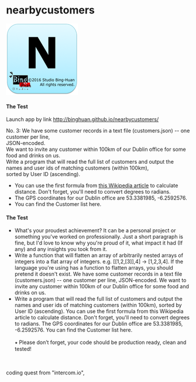 # nearbycustomers


<img src="icons/Icon-196.png">

#### The Test
Launch app by link <a href="http://binghuan.github.io/nearbycustomers/">http://binghuan.github.io/nearbycustomers/</a><br/>

No. 3: We have some customer records in a text file (customers.json) -- one customer per line, <br/>JSON-encoded. <br/>We want to invite any customer within 100km of our Dublin office for some food and drinks on us. <br/>Write a program that will read the full list of customers and output the names and user ids of matching customers (within 100km), <br/>sorted by User ID (ascending).
<ul>
<li>
You can use the first formula from <a href="https://en.wikipedia.org/wiki/Great-circle_distance">this Wikipedia article</a> to calculate distance. Don't forget, you'll need to convert degrees to radians.
</li>
<li>
The GPS coordinates for our Dublin office are 53.3381985, -6.2592576.
</li>
<li>
You can find the Customer list here.
</li>
</ul>

#### The Test
- What's your proudest achievement? It can be a personal project or something you've worked on professionally. Just a short paragraph is fine, but I'd love to know why you're proud of it, what impact it had (If any) and any insights you took from it.
- Write a function that will flatten an array of arbitrarily nested arrays of integers into a flat array of integers. e.g. [[1,2,[3]],4] → [1,2,3,4]. If the language you're using has a function to flatten arrays, you should pretend it doesn't exist.
We have some customer records in a text file (customers.json) -- one customer per line, JSON-encoded. We want to invite any customer within 100km of our Dublin office for some food and drinks on us. 
- Write a program that will read the full list of customers and output the names and user ids of matching customers (within 100km), sorted by User ID (ascending).
You can use the first formula from this Wikipedia article to calculate distance. Don't forget, you'll need to convert degrees to radians.
The GPS coordinates for our Dublin office are 53.3381985, -6.2592576.
You can find the Customer list here.
<br/><br/>⭑ Please don’t forget, your code should be production ready, clean and tested!

<br/><br/>
coding quest from "intercom.io", 



